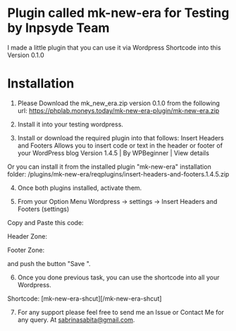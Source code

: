 # Plugin called mk-new-era for Testing by Inpsyde Team

I made a little plugin that you can use it via Wordpress Shortcode into this Version 0.1.0

# Installation 

1. Please Download the mk_new_era.zip version 0.1.0 from the following url:
https://phplab.moneys.today/mk-new-era-plugin/mk-new-era.zip

2. Install it into your testing wordpress.

3. Install or download the required plugin into that follows:
Insert Headers and Footers 
Allows you to insert code or text in the header or footer of your WordPress blog
Version 1.4.5 | By WPBeginner | View details

Or you can install it from the installed plugin "mk-new-era" installation folder:
  /plugins/mk-new-era/reqplugins/insert-headers-and-footers.1.4.5.zip

4. Once both plugins installed, activate them.

5. From your  Option Menu Wordpress -> settings -> Insert Headers and Footers (settings)

Copy and Paste this code:

Header Zone:
<link rel="stylesheet" href="wp-content/plugins/mk-new-era/assets/css/ix.css">

Footer Zone:
<script type="text/javascript" src="wp-content/plugins/mk-new-era/assets/js/ix.js"></script>

and push the button "Save ".

6. Once you done previous task, you can use the shortcode into all your Wordpress.

Shortcode:
[mk-new-era-shcut][/mk-new-era-shcut]

7. For any support please feel free to send me an Issue or Contact Me for any query.
At sabrinasabita@gmail.com.
